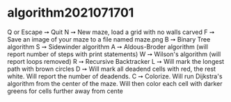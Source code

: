 # algorithm2021071701
Q or Escape ➙ Quit
N ➙ New maze, load a grid with no walls carved
F ➙ Save an image of your maze to a file named maze.png
B ➙ Binary Tree algorithm
S ➙ Sidewinder algorithm
A ➙ Aldous-Broder algorithm (will report number of steps with print statements)
W ➙ Wilson's algorithm (will report loops removed)
R ➙ Recursive Backtracker
L ➙ Will mark the longest path with brown circles
D ➙ Will mark all deadend cells with red, the rest white. Will report the number of deadends.
C ➙ Colorize. Will run Dijkstra's algorithm from the center of the maze. Will then color each 
cell with darker greens for cells further away from cente

